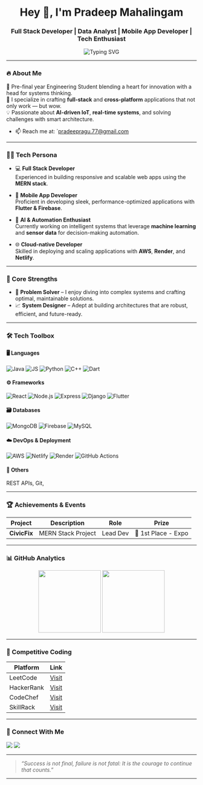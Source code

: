 <h1 align="center">Hey 👋, I'm Pradeep Mahalingam</h1>
<h3 align="center">Full Stack Developer | Data Analyst | Mobile App Developer | Tech Enthusiast</h3>

<p align="center">
  <img src="https://readme-typing-svg.demolab.com?font=Fira+Code&pause=1000&color=00FFFF&center=true&vCenter=true&width=435&lines=Let's+Connect+and+Build+Together!+%F0%9F%9A%90;Solving+Real+Problems" alt="Typing SVG" />
</p>

---

### 🔥 About Me

🚀 Pre-final year Engineering Student blending a heart for innovation with a head for systems thinking.  
🎯 I specialize in crafting **full-stack** and **cross-platform** applications that not only work — but wow.  
💡 Passionate about **AI-driven IoT**, **real-time systems**, and solving challenges with smart architecture.  
- 📫 Reach me at: `pradeepragu.77@gmail.com

---

### 👨‍💻 Tech Persona

- 💻 **Full Stack Developer**  
  Experienced in building responsive and scalable web apps using the **MERN stack**.

- 📱 **Mobile App Developer**  
  Proficient in developing sleek, performance-optimized applications with **Flutter & Firebase**.

- 🤖 **AI & Automation Enthusiast**  
  Currently working on intelligent systems that leverage **machine learning** and **sensor data** for decision-making automation.

- 🌐 **Cloud-native Developer**  
  Skilled in deploying and scaling applications with **AWS**, **Render**, and **Netlify**.

---

### 🧠 Core Strengths

- 🧩 **Problem Solver** – I enjoy diving into complex systems and crafting optimal, maintainable solutions.  
- 📈 **System Designer** – Adept at building architectures that are robust, efficient, and future-ready.    

---

### 🛠 Tech Toolbox

#### 🖥️ Languages  
![Java](https://img.shields.io/badge/-Java-black?style=flat-square&logo=java)
![JS](https://img.shields.io/badge/-JavaScript-black?style=flat-square&logo=javascript)
![Python](https://img.shields.io/badge/-Python-black?style=flat-square&logo=python)
![C++](https://img.shields.io/badge/-C++-black?style=flat-square&logo=c%2B%2B)
![Dart](https://img.shields.io/badge/-Dart-black?style=flat-square&logo=dart)

#### ⚙️ Frameworks  
![React](https://img.shields.io/badge/-React-black?style=flat-square&logo=react)
![Node.js](https://img.shields.io/badge/-Node.js-black?style=flat-square&logo=node.js)
![Express](https://img.shields.io/badge/-Express-black?style=flat-square&logo=express)
![Django](https://img.shields.io/badge/-Django-black?style=flat-square&logo=django)
![Flutter](https://img.shields.io/badge/-Flutter-black?style=flat-square&logo=flutter)

#### 🗃️ Databases  
![MongoDB](https://img.shields.io/badge/-MongoDB-black?style=flat-square&logo=mongodb)
![Firebase](https://img.shields.io/badge/-Firebase-black?style=flat-square&logo=firebase)
![MySQL](https://img.shields.io/badge/-MySQL-black?style=flat-square&logo=mysql)

#### ☁️ DevOps & Deployment  
![AWS](https://img.shields.io/badge/AWS-232F3E?style=flat-square&logo=amazon-aws&logoColor=white)
![Netlify](https://img.shields.io/badge/-Netlify-black?style=flat-square&logo=netlify)
![Render](https://img.shields.io/badge/-Render-black?style=flat-square&logo=render)
![GitHub Actions](https://img.shields.io/badge/-GitHub%20Actions-black?style=flat-square&logo=github-actions)

#### 🔗 Others  
REST APIs, Git,

---

### 🏆 Achievements & Events

| Project | Description | Role | Prize |
|--------|-------------|------|-------|
| **CivicFix** | MERN Stack Project | Lead Dev | 🥇 1st Place - Expo |

---

### 📊 GitHub Analytics

<p align="center">
  <img src="https://github-readme-stats.vercel.app/api?username=pradeepmahalingam&show_icons=true&theme=radical" height="165" />
  <img src="https://github-readme-stats.vercel.app/api/top-langs/?username=pradeepmahalingam&layout=compact&theme=radical" height="165" />
</p>

---

### 🧠 Competitive Coding

| Platform | Link |
|----------|------|
| LeetCode | [Visit](https://leetcode.com/u/pradeepm516/) |
| HackerRank | [Visit](https://www.hackerrank.com/profile/pradeep_m2023it) |
| CodeChef | [Visit](https://www.codechef.com/users/pradeepm516) |
| SkillRack | [Visit](https://www.skillrack.com/faces/ui/profile.xhtml;jsessionid=98C5BC119237B9281F3C0C09B7C49E4E) |

---

### 🤝 Connect With Me

<p align="left">
<a href="mailto:pradeepragu.77@gmail.com"><img src="https://img.shields.io/badge/Gmail-D14836?style=for-the-badge&logo=gmail&logoColor=white"></a>
<a href="http://www.linkedin.com/in/pradeep-mahalingam-603891291"><img src="https://img.shields.io/badge/LinkedIn-blue?style=for-the-badge&logo=linkedin&logoColor=white"></a>
</p>

---

> _“Success is not final, failure is not fatal: It is the courage to continue that counts.”_

---

